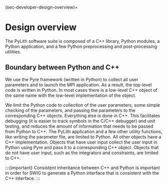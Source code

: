 (sec-developer-design-overview)=
# Design overview

The PyLith software suite is composed of a C++ library, Python modules, a Python application, and a few Python preprocessing and post-processing utilities.

## Boundary between Python and C++

We use the Pyre framework (written in Python) to collect all user parameters and to launch the MPI application.
As a result, the top-level code is written in Python.
In most cases there is a low-level C++ object of the same name with the low-level implementation of the object.

We limit the Python code to collection of the user parameters, some simple checking of the parameters, and passing the parameters to the corresponding C++ objects.
Everything else is done in C++.
This facilitates debugging (it is easier to track symbols in the C/C++ debugger) and unit testing, and reduces the amount of information that needs to be passed from Python to C++.
The PyLith application and a few other utility functions, like writing the parameter file, are limited to Python.
All other objects have a C++ implementation.
Objects that have user input collect the user input in Python using Pyre and pass it to a corresponding C++ object.
Objects that do not have user input, such as the integrators and constraints, are limited to C++.

:::{important}
Consistent inheritance between C++ and Python is important in order for SWIG to generate a Python interface that is consistent with the C++ interface.
:::
